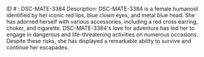 ID # : DSC-MATE-3384
Description: DSC-MATE-3384 is a female humanoid identified by her iconic red lips, blue clown eyes, and metal blue head. She has adorned herself with various accessories, including a red cross earring, choker, and cigarette. DSC-MATE-3384's love for adventure has led her to engage in dangerous and life-threatening activities on numerous occasions. Despite these risks, she has displayed a remarkable ability to survive and continue her escapades.